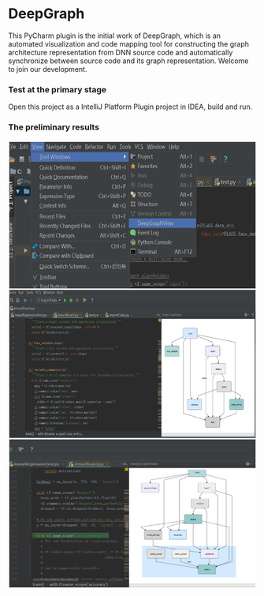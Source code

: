 # DeepGraph

This PyCharm plugin is the initial work of DeepGraph, which is an automated visualization and code mapping tool for constructing the graph architecture representation from DNN source code and automatically synchronize between source code and its graph representation. Welcome to join our development.

### Test at the primary stage

Open this project as a IntelliJ Platform Plugin project in IDEA, build and run.

### The preliminary results

<div align=center><img width="500" height="300" src="/img/ScreenShut1.PNG"/></div>
<div align=center><img width="500" height="300" src="/img/ScreenShut2.PNG"/></div>
<div align=center><img width="500" height="300" src="/img/ScreenShut3.PNG"/></div>
<!-- <img src="/img/ScreenShut1.PNG" left = "120" width = "500" height = "300" div align=center />
<img src="/img/ScreenShut2.PNG" left = "120" width = "500" height = "300" div align=center />
<img src="/img/ScreenShut3.PNG" left = "120" width = "500" height = "300" div align=center /> -->
<!-- ![avatar](/img/ScreenShut1.PNG = 200x300 )
![avatar](/img/ScreenShut2.PNG = 200x300)
![avatar](/img/ScreenShut3.PNG = 200x300) -->

